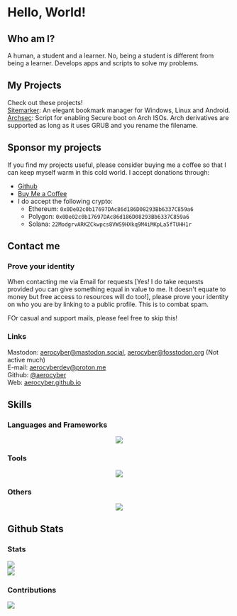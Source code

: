 # Hello, World!

## Who am I?

A human, a student and a learner. No, being a student is different from being a learner. Develops apps and scripts to solve my problems.

## My Projects

Check out these projects! <br/>
[Sitemarker](https://github.com/aerocyber/sitemarker): An elegant bookmark manager for Windows, Linux and Android. <br/>
[Archsec](https://github.com/aerocyber/ArchSec): Script for enabling Secure boot on Arch ISOs. Arch derivatives are supported as long as it uses GRUB and you rename the filename.

## Sponsor my projects

If you find my projects useful, please consider buying me a coffee so that I can keep myself warm in this cold world. I accept donations through:

- [Github](https://github.com/sponsors/aerocyber)
- [Buy Me a Coffee](https://buymeacoffee.com/aerocyber)
-  I do accept the following crypto:
	- Ethereum: `0x0De02c0b17697DAc86d186D08293Bb6337C859a6`
 	- Polygon:  `0x0De02c0b17697DAc86d186D08293Bb6337C859a6`
  	- Solana:  `22ModgrvARKZCkwpcs8VWS9HXkq9M4iMKpLa5fTUHH1r`

## Contact me

### Prove your identity
When contacting me via Email for requests [Yes! I do take requests provided you can give something equal in value to me. It doesn't equate to money but free access to resources will do too!], please prove your identity on who you are by linking to a public profile. This is to combat spam.

FOr casual and support mails, please feel free to skip this!

### Links
Mastodon: [aerocyber@mastodon.social](https://mastodon.social/@aerocyber@mastodon.social), [aerocyber@fosstodon.org](https://mastodon.social/@aerocyber@fosstodon.org) (Not active much) <br/>
E-mail: [aerocyberdev@proton.me](mailto:aerocyberdev@proton.me) <br/>
Github: [@aerocyber](https://github.com/aerocyber) <br/>
Web: [aerocyber.github.io](https://aerocyber.github.io) <br/>


## Skills

### Languages and Frameworks
<div align="center">
	<img src="https://go-skill-icons.vercel.app/api/icons?i=js,html,css,py,dart,flutter,c,java,lua,md,ts,bash,flask,react,bulma,gtk,kotlin,latex"/>
</div>

### Tools
<div align="center">
	<img src="https://go-skill-icons.vercel.app/api/icons?i=git,docker,firebase,mysql,sqlite,androidstudio,nodejs,npm,qt,github,githubactions,gitlab,anaconda"/>
</div>

### Others
<div align="center">
	<img src="https://go-skill-icons.vercel.app/api/icons?i=inkscape,arch,kali,kde,linux,ubuntu,windows"/>
	<br/>
</div>

## Github Stats

### Stats

[![](https://github-readme-stats.vercel.app/api?username=aerocyber&theme=radical&hide_border=false&include_all_commits=true&count_private=true)](#Stats)<br/>
[![](https://github-readme-stats.vercel.app/api/top-langs/?username=aerocyber&theme=radical&hide_border=false&include_all_commits=true&count_private=true&layout=compact)](#Stats)<br/>

### Contributions

[![](https://github-contributor-stats.vercel.app/api?username=aerocyber&limit=5&theme=monokai&combine_all_yearly_contributions=true)](#Contributions)
